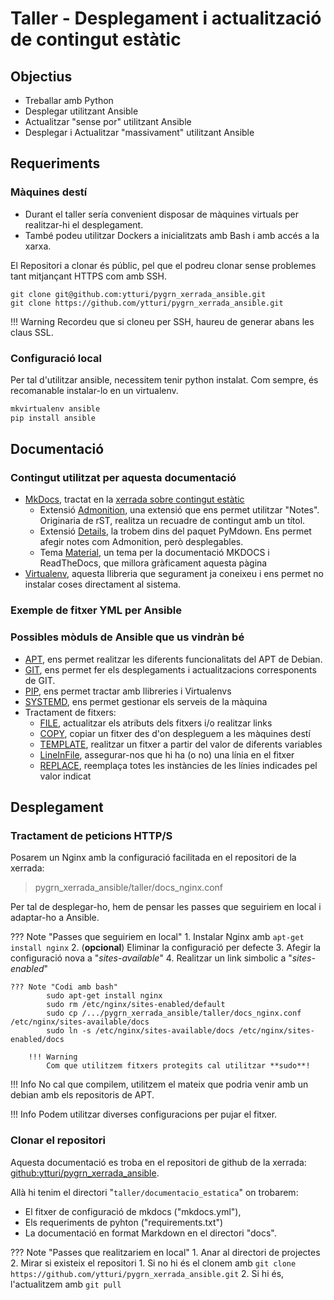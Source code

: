 # Taller - Desplegament i actualització de contingut estàtic

## Objectius

- Treballar amb Python
- Desplegar utilitzant Ansible
- Actualitzar "sense por" utilitzant Ansible
- Desplegar i Actualitzar "massivament" utilitzant Ansible

## Requeriments

### Màquines destí

- Durant el taller sería convenient disposar de màquines virtuals per realitzar-hi el desplegament.
- També podeu utilitzar Dockers a inicialitzats amb Bash i amb accés a la xarxa.

El Repositori a clonar és públic, pel que el podreu clonar sense problemes tant mitjançant HTTPS com amb SSH.

```
git clone git@github.com:ytturi/pygrn_xerrada_ansible.git
git clone https://github.com/ytturi/pygrn_xerrada_ansible.git
```

!!! Warning
    Recordeu que si cloneu per SSH, haureu de generar abans les claus SSL.

### Configuració local

Per tal d'utilitzar ansible, necessitem tenir python instalat. Com sempre, és recomanable instalar-lo en un virtualenv.

```bash
mkvirtualenv ansible
pip install ansible
```

## Documentació

### Contingut utilitzat per aquesta documentació

- [MkDocs](https://www.mkdocs.org), tractat en la [xerrada sobre contingut estàtic](https://github.com/pygrn/xerrades/tree/master/xerrades/2018/20180221)
    - Extensió [Admonition](https://python-markdown.github.io/extensions/admonition/), una extensió que ens permet utilitzar "Notes". Originaria de rST, realitza un recuadre de contingut amb un títol.
    - Extensió [Details](https://facelessuser.github.io/pymdown-extensions/extensions/details/), la trobem dins del paquet PyMdown. Ens permet afegir notes com Admonition, però desplegables.
    - Tema [Material](https://squidfunk.github.io/mkdocs-material/), un tema per la documentació MKDOCS i ReadTheDocs, que millora gràficament aquesta pàgina
- [Virtualenv](https://virtualenv.pypa.io/en/stable/), aquesta llibreria que segurament ja coneixeu i ens permet no instalar coses directament al sistema.

### Exemple de fitxer YML per Ansible

### Possibles mòduls de Ansible que us vindràn bé

- [APT](https://docs.ansible.com/ansible/latest/modules/apt_module.html), ens permet realitzar les diferents funcionalitats del APT de Debian.
- [GIT](https://docs.ansible.com/ansible/latest/modules/git_module.html), ens permet fer els desplegaments i actualitzacions corresponents de GIT.
- [PIP](https://docs.ansible.com/ansible/2.4/pip_module.html), ens permet tractar amb llibreries i Virtualenvs
- [SYSTEMD](https://docs.ansible.com/ansible/2.5/modules/systemd_module.html), ens permet gestionar els serveis de la màquina
- Tractament de fitxers:
    - [FILE](https://docs.ansible.com/ansible/latest/modules/file_module.html), actualitzar els atributs dels fitxers i/o realitzar links
    - [COPY](https://docs.ansible.com/ansible/latest/modules/copy_module.html), copiar un fitxer des d'on despleguem a les màquines destí
    - [TEMPLATE](https://docs.ansible.com/ansible/latest/modules/template_module.html), realitzar un fitxer a partir del valor de diferents variables
    - [LineInFile](https://docs.ansible.com/ansible/latest/modules/lineinfile_module.html), assegurar-nos que hi ha (o no) una línia en el fitxer
    - [REPLACE](https://docs.ansible.com/ansible/latest/modules/replace_module.html), reemplaça totes les instàncies de les línies indicades pel valor indicat

## Desplegament

### Tractament de peticions HTTP/S

Posarem un Nginx amb la configuració facilitada en el repositori de la xerrada:

> pygrn_xerrada_ansible/taller/docs_nginx.conf


Per tal de desplegar-ho, hem de pensar les passes que seguiriem en local i adaptar-ho a Ansible.

??? Note "Passes que seguiriem en local"
    1. Instalar Nginx amb `apt-get install nginx` 
    2. (**opcional**) Eliminar la configuració per defecte
    3. Afegir la configuració nova a "_sites-available_"
    4. Realitzar un link simbolic a "_sites-enabled_"

    ??? Note "Codi amb bash"
            sudo apt-get install nginx
            sudo rm /etc/nginx/sites-enabled/default
            sudo cp /.../pygrn_xerrada_ansible/taller/docs_nginx.conf /etc/nginx/sites-available/docs
            sudo ln -s /etc/nginx/sites-available/docs /etc/nginx/sites-enabled/docs 
        
        !!! Warning
            Com que utilitzem fitxers protegits cal utilitzar **sudo**!

!!! Info
    No cal que compilem, utilitzem el mateix que podria venir amb un debian amb els repositoris de APT.

!!! Info
    Podem utilitzar diverses configuracions per pujar el fitxer. 

### Clonar el repositori

Aquesta documentació es troba en el repositori de github de la xerrada: [github:ytturi/pygrn_xerrada_ansible](https://github.com/ytturi/pygrn_xerrada_ansible).

Allà hi tenim el directori "`taller/documentacio_estatica`" on trobarem:

- El fitxer de configuració de mkdocs ("mkdocs.yml"),
- Els requeriments de pyhton ("requirements.txt") 
- La documentació en format Markdown en el directori "docs".

??? Note "Passes que realitzariem en local"
    1. Anar al directori de projectes
    2. Mirar si existeix el repositori
        1. Si no hi és el clonem amb `git clone https://github.com/ytturi/pygrn_xerrada_ansible.git`
        2. Si hi és, l'actualitzem amb `git pull`

